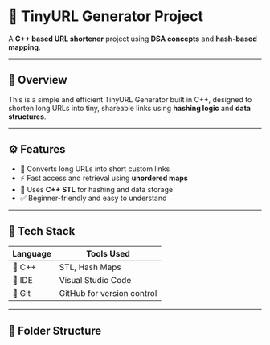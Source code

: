 # 🔗 TinyURL Generator Project

A **C++ based URL shortener** project using **DSA concepts** and **hash-based mapping**.

---

## 🧠 Overview
This is a simple and efficient TinyURL Generator built in C++, designed to shorten long URLs into tiny, shareable links using **hashing logic** and **data structures**.

---

## ⚙️ Features
- 🔗 Converts long URLs into short custom links  
- ⚡ Fast access and retrieval using **unordered maps**  
- 🧠 Uses **C++ STL** for hashing and data storage  
- ✅ Beginner-friendly and easy to understand  

---

## 🧪 Tech Stack

| Language | Tools Used |
|----------|------------|
| 🧾 C++   | STL, Hash Maps |
| 🧰 IDE   | Visual Studio Code |
| 🔧 Git   | GitHub for version control |

---

## 📂 Folder Structure
